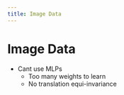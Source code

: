 ```yaml
---
title: Image Data
---
```


# Image Data
- Cant use MLPs 
	- Too many weights to learn
	- No translation equi-invariance




































































